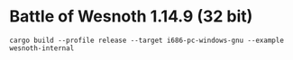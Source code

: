 # Battle of Wesnoth 1.14.9 (32 bit)

```shell
cargo build --profile release --target i686-pc-windows-gnu --example wesnoth-internal
```
